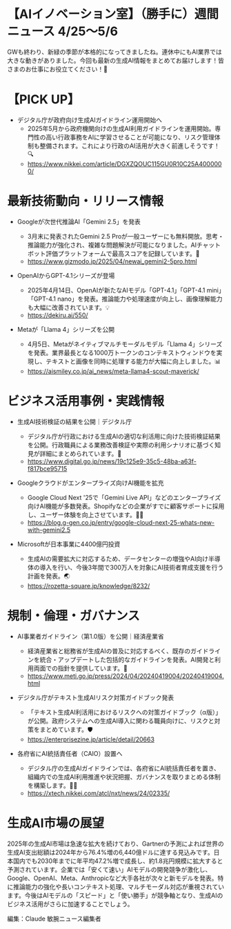 # 【AIイノベーション室】（勝手に）週間ニュース 4/25〜5/6

GWも終わり、新緑の季節が本格的になってきましたね。連休中にもAI業界では大きな動きがありました。今回も最新の生成AI情報をまとめてお届けします！皆さまのお仕事にお役立てください！🌸

# 【PICK UP】

- デジタル庁が政府向け生成AIガイドライン運用開始へ
  - 2025年5月から政府機関向けの生成AI利用ガイドラインを運用開始。専門性の高い行政事務をAIに学習させることが可能になり、リスク管理体制も整備されます。これにより行政のAI活用が大きく前進しそうです！🔍
  - https://www.nikkei.com/article/DGXZQOUC115GU0R10C25A4000000/

# 最新技術動向・リリース情報

- Googleが次世代推論AI「Gemini 2.5」を発表
  - 3月末に発表されたGemini 2.5 Proが一般ユーザーにも無料開放。思考・推論能力が強化され、複雑な問題解決が可能になりました。AIチャットボット評価プラットフォームで最高スコアを記録しています。🚀
  - https://www.gizmodo.jp/2025/04/newai_gemini2-5pro.html

- OpenAIからGPT-4.1シリーズが登場
  - 2025年4月14日、OpenAIが新たなAIモデル「GPT-4.1」「GPT-4.1 mini」「GPT-4.1 nano」を発表。推論能力や処理速度が向上し、画像理解能力も大幅に改善されています。💡
  - https://dekiru.ai/550/

- Metaが「Llama 4」シリーズを公開
  - 4月5日、Metaがネイティブマルチモーダルモデル「Llama 4」シリーズを発表。業界最長となる1000万トークンのコンテキストウィンドウを実現し、テキストと画像を同時に処理する能力が大幅に向上しました。📊
  - https://aismiley.co.jp/ai_news/meta-llama4-scout-maverick/

# ビジネス活用事例・実践情報

- 生成AI技術検証の結果を公開｜デジタル庁
  - デジタル庁が行政における生成AIの適切な利活用に向けた技術検証結果を公開。行政職員による業務改善検証や実際の利用シナリオに基づく知見が詳細にまとめられています。🏢
  - https://www.digital.go.jp/news/19c125e9-35c5-48ba-a63f-f817bce95715

- Googleクラウドがエンタープライズ向けAI機能を拡充
  - Google Cloud Next '25で「Gemini Live API」などのエンタープライズ向けAI機能が多数発表。Shopifyなどの企業がすでに顧客サポートに採用し、ユーザー体験を向上させています。👨‍💼
  - https://blog.g-gen.co.jp/entry/google-cloud-next-25-whats-new-with-gemini2.5

- Microsoftが日本事業に4400億円投資
  - 生成AIの需要拡大に対応するため、データセンターの増強やAI向け半導体の導入を行い、今後3年間で300万人を対象にAI技術者育成支援を行う計画を発表。🌏
  - https://rozetta-square.jp/knowledge/8232/

# 規制・倫理・ガバナンス

- AI事業者ガイドライン（第1.0版）を公開｜経済産業省
  - 経済産業省と総務省が生成AIの普及に対応するべく、既存のガイドラインを統合・アップデートした包括的なガイドラインを発表。AI開発と利用両面での指針を提供しています。📝
  - https://www.meti.go.jp/press/2024/04/20240419004/20240419004.html

- デジタル庁がテキスト生成AIリスク対策ガイドブック発表
  - 「テキスト生成AI利活用におけるリスクへの対策ガイドブック（α版）」が公開。政府システムへの生成AI導入に関わる職員向けに、リスクと対策をまとめています。🛡️
  - https://enterprisezine.jp/article/detail/20663

- 各府省にAI統括責任者（CAIO）設置へ
  - デジタル庁の生成AIガイドラインでは、各府省にAI統括責任者を置き、組織内での生成AI利用推進や状況把握、ガバナンスを取りまとめる体制を構築します。👩‍💼
  - https://xtech.nikkei.com/atcl/nxt/news/24/02335/

# 生成AI市場の展望

2025年の生成AI市場は急速な拡大を続けており、Gartnerの予測によれば世界の生成AI支出総額は2024年から76.4%増の6,440億ドルに達する見込みです。日本国内でも2030年までに年平均47.2%増で成長し、約1.8兆円規模に拡大すると予測されています。企業では「安くて速い」AIモデルの開発競争が激化し、Google、OpenAI、Meta、Anthropicなど大手各社が次々と新モデルを発表。特に推論能力の強化や長いコンテキスト処理、マルチモーダル対応が重視されています。今後はAIモデルの「スピード」と「使い勝手」が競争軸となり、生成AIのビジネス活用がさらに加速することでしょう。

編集：Claude 敏腕ニュース編集者
